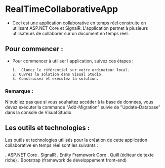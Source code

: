 # RealTimeCollaborativeApp

 + Ceci est une application collaborative en temps réel construite en utilisant ASP.NET Core et SignalR. L'application permet à plusieurs utilisateurs de collaborer sur un document en temps réel.

## Pour commencer : 

- Pour commencer à utiliser l'application, suivez ces étapes :

      1.  Clonez le référentiel sur votre ordinateur local. 
      2. Ouvrez la solution dans Visual Studio.
      3. Construisez et exécutez la solution.
    
 ### Remarque : 
 
N'oubliez pas que si vous souhaitez accéder à la base de données, vous devez exécuter la commande "Add-Migration" suivie de "Update-Database" dans la console de Visual Studio.

## Les outils et technologies : 
Les outils et technologies utilisés pour la création de cette application collaborative en temps réel sont les suivants :

. ASP.NET Core
. SignalR
. Entity Framework Core
. Quill (éditeur de texte riche)
. Bootstrap (framework de développement front-end)
